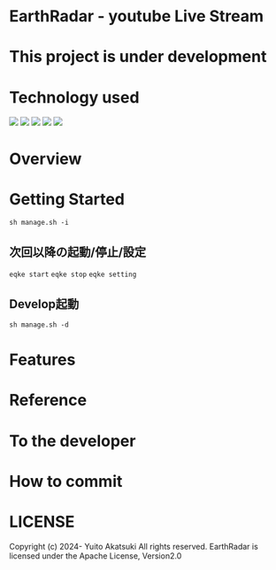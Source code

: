 # EarthRadar  -  youtube Live Stream 


# This project is under development
# Technology used

<img src="https://img.shields.io/badge/Javascript-276DC3.svg?logo=javascript&style=flat">
<img src="https://img.shields.io/badge/-TypeScript-007ACC.svg?logo=typescript&style=flat">
<img src="https://img.shields.io/badge/-Nginx-bfcfcf.svg?logo=nginx&style=flat">
<img src="https://img.shields.io/badge/-React-555.svg?logo=react&style=flat">
<img src="https://img.shields.io/badge/-Docker-EEE.svg?logo=docker&style=flat">

# Overview
# Getting Started
```sh manage.sh -i```
## 次回以降の起動/停止/設定
```eqke start```
```eqke stop```
```eqke setting```
## Develop起動
```sh manage.sh -d```
# Features

# Reference

# To the developer
# How to commit
# LICENSE
Copyright (c) 2024- Yuito Akatsuki All rights reserved.
EarthRadar is licensed under the Apache License, Version2.0
